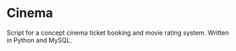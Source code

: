 # Cinema
Script for a concept cinema ticket booking and movie rating system. Written in Python and MySQL.

